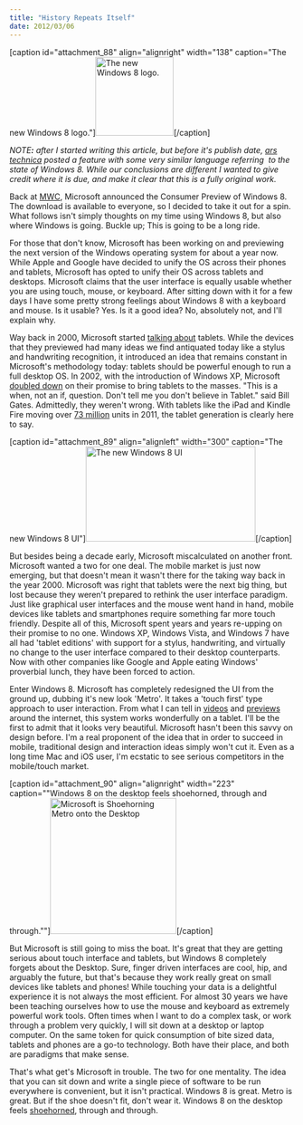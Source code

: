 ```yaml
--- 
title: "History Repeats Itself"
date: 2012/03/06
---
```


[caption id="attachment_88" align="alignright" width="138" caption="The new Windows 8 logo."]<a href="http://www.binarysmokesignals.com/wp-content/uploads/2012/03/win8.png"><img class="size-full wp-image-88" title="win8" src="http://www.binarysmokesignals.com/wp-content/uploads/2012/03/win8.png" alt="The new Windows 8 logo." width="138" height="139" /></a>[/caption]

<em>NOTE<strong>:</strong> after I started writing this article, but before it's publish date, <a href="http://arstechnica.com/microsoft/news/2012/03/microsofts-ambitious-step-into-the-future-the-windows-8-consumer-preview.ars">ars technica</a> posted a feature with some very similar language referring  to the state of Windows 8. While our conclusions are different I wanted to give credit where it is due, and make it clear that this is a fully original work.</em>

Back at <a href="http://www.binarysmokesignals.com/?p=29">MWC</a>, Microsoft announced the Consumer Preview of Windows 8. The download is available to everyone, so I decided to take it out for a spin. What follows isn't simply thoughts on my time using Windows 8, but also where Windows is going. Buckle up; This is going to be a long ride.

For those that don't know, Microsoft has been working on and previewing the next version of the Windows operating system for about a year now. While Apple and Google have decided to unify the OS across their phones and tablets, Microsoft has opted to unify their OS across tablets and desktops. Microsoft claims that the user interface is equally usable whether you are using touch, mouse, or keyboard. After sitting down with it for a few days I have some pretty strong feelings about Windows 8 with a keyboard and mouse. Is it usable? Yes. Is it a good idea? No, absolutely not, and I'll explain why.

Way back in 2000, Microsoft started <a href="http://www.microsoft.com/presspass/features/2000/nov00/11-13tabletpc.mspx">talking about</a> tablets. While the devices that they previewed had many ideas we find antiquated today like a stylus and handwriting recognition, it introduced an idea that remains constant in Microsoft's methodology today: tablets should be powerful enough to run a full desktop OS. In 2002, with the introduction of Windows XP, Microsoft <a href="http://www.businessweek.com/technology/content/nov2002/tc2002111_0469.htm">doubled down</a> on their promise to bring tablets to the masses. "This is a when, not an if, question. Don't tell me you don't believe in Tablet." said Bill Gates. Admittedly, they weren't wrong. With tablets like the iPad and Kindle Fire moving over <a href="http://www.v3.co.uk/v3-uk/news/2135289/tablet-sales-grow-250-cent-2011-reach-million">73 million</a> units in 2011, the tablet generation is clearly here to say.

[caption id="attachment_89" align="alignleft" width="300" caption="The new Windows 8 UI"]<a href="http://www.binarysmokesignals.com/wp-content/uploads/2012/03/metro.png"><img class="size-medium wp-image-89" title="metro" src="http://www.binarysmokesignals.com/wp-content/uploads/2012/03/metro-300x168.png" alt="The new Windows 8 UI" width="300" height="168" /></a>[/caption]

But besides being a decade early, Microsoft miscalculated on another front. Microsoft wanted a two for one deal. The mobile market is just now emerging, but that doesn't mean it wasn't there for the taking way back in the year 2000. Microsoft was right that tablets were the next big thing, but lost because they weren't prepared to rethink the user interface paradigm. Just like graphical user interfaces and the mouse went hand in hand, mobile devices like tablets and smartphones require something far more touch friendly. Despite all of this, Microsoft spent years and years re-upping on their promise to no one. Windows XP, Windows Vista, and Windows 7 have all had 'tablet editions' with support for a stylus, handwriting, and virtually no change to the user interface compared to their desktop counterparts. Now with other companies like Google and Apple eating Windows' proverbial lunch, they have been forced to action.

Enter Windows 8. Microsoft has completely redesigned the UI from the ground up, dubbing it's new look 'Metro'. It takes a 'touch first' type approach to user interaction. From what I can tell in <a href="http://gizmodo.com/5889001/windows-8-consumer-preview-hands-on-no-going-back">videos</a> and <a href="http://www.theverge.com/2012/2/29/2832640/windows-8-consumer-preview-pictures-video/in/2552968">previews</a> around the internet, this system works wonderfully on a tablet. I'll be the first to admit that it looks very beautiful. Microsoft hasn't been this savvy on design before. I'm a real proponent of the idea that in order to succeed in mobile, traditional design and interaction ideas simply won't cut it. Even as a long time Mac and iOS user, I'm ecstatic to see serious competitors in the mobile/touch market.

[caption id="attachment_90" align="alignright" width="223" caption="&quot;Windows 8 on the desktop feels shoehorned, through and through.&quot;"]<a href="http://www.binarysmokesignals.com/wp-content/uploads/2012/03/PR55028_shoe_horn.jpg"><img class=" wp-image-90  " title="shoe horn" src="http://www.binarysmokesignals.com/wp-content/uploads/2012/03/PR55028_shoe_horn-279x300.jpg" alt="Microsoft is Shoehorning Metro onto the Desktop" width="223" height="240" /></a>[/caption]

But Microsoft is still going to miss the boat. It's great that they are getting serious about touch interface and tablets, but Windows 8 completely forgets about the Desktop. Sure, finger driven interfaces are cool, hip, and arguably the future, but that's because they work really great on small devices like tablets and phones! While touching your data is a delightful experience it is not always the most efficient. For almost 30 years we have been teaching ourselves how to use the mouse and keyboard as extremely powerful work tools. Often times when I want to do a complex task, or work through a problem very quickly, I will sit down at a desktop or laptop computer. On the same token for quick consumption of bite sized data, tablets and phones are a go-to technology. Both have their place, and both are paradigms that make sense.

That's what get's Microsoft in trouble. The two for one mentality. The idea that you can sit down and write a single piece of software to be run everywhere is convenient, but it isn't practical. Windows 8 is great. Metro is great. But if the shoe doesn't fit, don't wear it. Windows 8 on the desktop feels <a href="http://en.wikipedia.org/wiki/Shoehorning">shoehorned</a>, through and through.